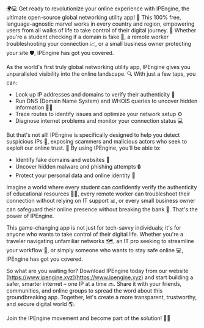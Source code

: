🌍💻 Get ready to revolutionize your online experience with IPEngine, the ultimate open-source global networking utility app! 🎉 This 100% free, language-agnostic marvel works in every country and region, empowering users from all walks of life to take control of their digital journey. 💪 Whether you're a student checking if a domain is fake 👀, a remote worker troubleshooting your connection 📈, or a small business owner protecting your site 🛡️, IPEngine has got you covered.

As the world's first truly global networking utility app, IPEngine gives you unparalleled visibility into the online landscape. 🔍 With just a few taps, you can:

* Look up IP addresses and domains to verify their authenticity 💯
* Run DNS (Domain Name System) and WHOIS queries to uncover hidden information 🕵️‍♀️
* Trace routes to identify issues and optimize your network setup ⚙️
* Diagnose internet problems and monitor your connection status 💻

But that's not all! IPEngine is specifically designed to help you detect suspicious IPs 👀, exposing scammers and malicious actors who seek to exploit our online trust. 🚫 By using IPEngine, you'll be able to:

* Identify fake domains and websites 🚨
* Uncover hidden malware and phishing attempts 🔒
* Protect your personal data and online identity 💸

Imagine a world where every student can confidently verify the authenticity of educational resources 👩‍🎓, every remote worker can troubleshoot their connection without relying on IT support 📊, or every small business owner can safeguard their online presence without breaking the bank 💸. That's the power of IPEngine.

This game-changing app is not just for tech-savvy individuals; it's for anyone who wants to take control of their digital life. Whether you're a traveler navigating unfamiliar networks 🗺️, an IT pro seeking to streamline your workflow 🔧, or simply someone who wants to stay safe online 💻, IPEngine has got you covered.

So what are you waiting for? Download IPEngine today from our website [https://www.ipengine.xyz](https://www.ipengine.xyz) and start building a safer, smarter internet – one IP at a time 🔜. Share it with your friends, communities, and online groups to spread the word about this groundbreaking app. Together, let's create a more transparent, trustworthy, and secure digital world 🌎.

Join the IPEngine movement and become part of the solution! 💪🌟